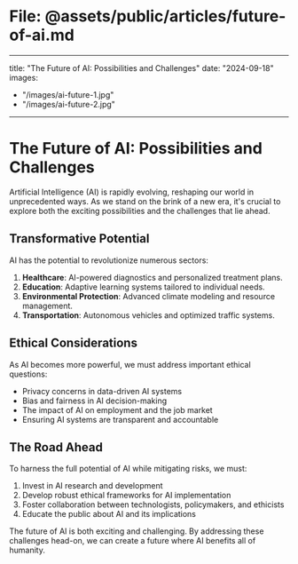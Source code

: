 # File: @assets/public/articles/future-of-ai.md
---
title: "The Future of AI: Possibilities and Challenges"
date: "2024-09-18"
images: 
  - "/images/ai-future-1.jpg"
  - "/images/ai-future-2.jpg"
---

# The Future of AI: Possibilities and Challenges

Artificial Intelligence (AI) is rapidly evolving, reshaping our world in unprecedented ways. As we stand on the brink of a new era, it's crucial to explore both the exciting possibilities and the challenges that lie ahead.

## Transformative Potential

AI has the potential to revolutionize numerous sectors:

1. **Healthcare**: AI-powered diagnostics and personalized treatment plans.
2. **Education**: Adaptive learning systems tailored to individual needs.
3. **Environmental Protection**: Advanced climate modeling and resource management.
4. **Transportation**: Autonomous vehicles and optimized traffic systems.

## Ethical Considerations

As AI becomes more powerful, we must address important ethical questions:

- Privacy concerns in data-driven AI systems
- Bias and fairness in AI decision-making
- The impact of AI on employment and the job market
- Ensuring AI systems are transparent and accountable

## The Road Ahead

To harness the full potential of AI while mitigating risks, we must:

1. Invest in AI research and development
2. Develop robust ethical frameworks for AI implementation
3. Foster collaboration between technologists, policymakers, and ethicists
4. Educate the public about AI and its implications

The future of AI is both exciting and challenging. By addressing these challenges head-on, we can create a future where AI benefits all of humanity.


